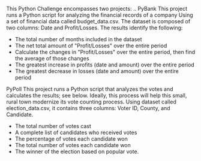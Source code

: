 This Python Challenge encompasses two projects:
..
PyBank
This project runs a Python script for analyzing the financial records of a company Using a set of financial data called budget_data.csv. The dataset is composed of two columns: Date and Profit/Losses. The results identify the following:
  - The total number of months included in the dataset
  - The net total amount of "Profit/Losses" over the entire period
  - Calculate the changes in "Profit/Losses" over the entire period, then find the average of those changes
  - The greatest increase in profits (date and amount) over the entire period
  - The greatest decrease in losses (date and amount) over the entire period

PyPoll
This project runs a Python script that analyzes the votes and calculates the results; see below. Ideally, this process will help this small, rural town modernize its vote counting process. Using dataset called election_data.csv, it contains three columns: Voter ID, County, and Candidate. 
  - The total number of votes cast
  - A complete list of candidates who received votes
  - The percentage of votes each candidate won
  - The total number of votes each candidate won
  - The winner of the election based on popular vote.







